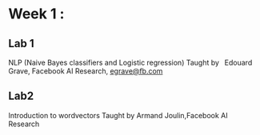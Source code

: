 # Week 1 : 

## Lab 1
NLP (Naive Bayes classifiers and Logistic regression)
Taught by  Edouard Grave, Facebook AI Research, egrave@fb.com

## Lab2 
Introduction to wordvectors
Taught by Armand Joulin,Facebook AI Research

